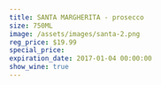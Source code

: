 ```yaml
---
title: SANTA MARGHERITA - prosecco
size: 750ML
image: /assets/images/santa-2.png
reg_price: $19.99
special_price:
expiration_date: 2017-01-04 00:00:00
show_wine: true
---
```



